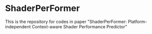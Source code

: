 # ShaderPerFormer
This is the repository for codes in paper "ShaderPerFormer: Platform-independent Context-aware Shader Performance Predictor"
